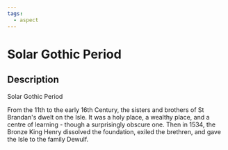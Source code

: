 ```yaml
---
tags:
  - aspect
---
```


# Solar Gothic Period

## Description
Solar Gothic Period

From the 11th to the early 16th Century, the sisters and brothers of St Brandan's dwelt on the Isle. It was a holy place, a wealthy place, and a centre of learning - though a surprisingly obscure one. Then in 1534, the Bronze King Henry dissolved the foundation, exiled the brethren, and gave the Isle to the family Dewulf.
